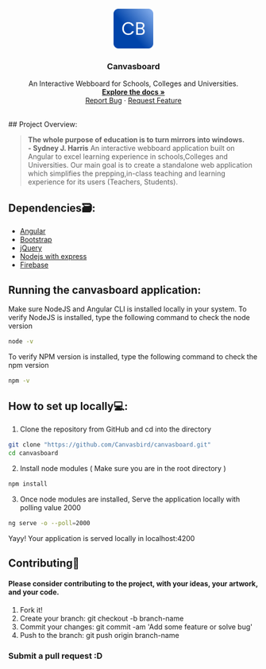 <p align="center">
  <a href="https://github.com/goliakshay357/covid19-dashboard">
    <img src="src/assets/home/logo_color.png" alt="Logo" width="80" height="80">
  </a>

  <h3 align="center">Canvasboard</h3>

  <p align="center">
    An Interactive Webboard for Schools, Colleges and Universities. 
    <br />
    <a href="https://github.com/Canvasbird/canvasboard/"><strong>Explore the docs »</strong></a>
    <br />
    <a href="https://github.com/Canvasbird/canvasboard/issues">Report Bug</a>
    ·
    <a href="https://github.com/Canvasbird/canvasboard/issues">Request Feature</a>
  </p>
</p>
</br>
## Project Overview:

> <strong>The whole purpose of education is to turn mirrors into windows.<br>- Sydney J. Harris</strong>
An interactive webboard application built on Angular to excel learning experience in schools,Colleges and Universities. Our main goal is to create a standalone web application which simplifies the prepping,in-class teaching and learning experience for its users (Teachers, Students).

## Dependencies🗃:
- [Angular]
- [Bootstrap]
- [jQuery]
- [Nodejs with express]
- [Firebase]

## Running the canvasboard application:
Make sure NodeJS and Angular CLI is installed locally in your system.
To verify NodeJS is installed, type the following command to check the node version
```bash
node -v
```
To verify NPM version is installed, type the following command to check the npm version
```bash
npm -v
```

## How to set up locally💻:
1. Clone the repository from GitHub and cd into the directory
```bash
git clone "https://github.com/Canvasbird/canvasboard.git"
cd canvasboard
```
2. Install node modules ( Make sure you are in the root directory )
```bash
npm install
```
3. Once node modules are installed, Serve the application locally with polling value 2000
```bash
ng serve -o --poll=2000
```

Yayy! Your application is served locally in localhost:4200

## Contributing🤝 
#### Please consider contributing to the project, with your ideas, your artwork, and your code.
1. Fork it!
2. Create your branch: git checkout -b branch-name
3. Commit your changes: git commit -am 'Add some feature or solve bug'
4. Push to the branch: git push origin branch-name
### Submit a pull request :D

[Angular]:<https://angular.io/>
[Bootstrap]:<https://getbootstrap.com/>
[jQuery]:<https://jquery.com/>
[Nodejs with express]:<https://expressjs.com/>
[Firebase]:<https://firebase.google.com/>

